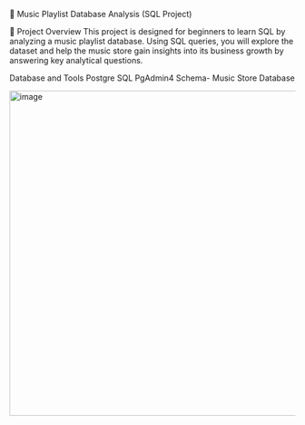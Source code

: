 🎵 Music Playlist Database Analysis (SQL Project)

📘 Project Overview
This project is designed for beginners to learn SQL by analyzing a music playlist database.
Using SQL queries, you will explore the dataset and help the music store gain insights into its business growth by answering key analytical questions.

Database and Tools
Postgre SQL
PgAdmin4
Schema- Music Store Database


<img width="710" height="574" alt="image" src="https://github.com/user-attachments/assets/7f6129c8-8976-43e8-a4db-5e3244050f6b" />
